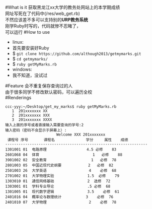 #What is it
获取黑龙江xx大学的教务处网站上的本学期成绩  
网址写死在了代码中(/res/web_get.rb)  
不然应该差不多可以支持别的**URP教务系统**  
刚学Ruby时写的，代码就惨不忍睹了，  
可以运行
#How to use
- linux:
 - 首先要安装好Ruby  
 - $ `git clone https://github.com/although2013/getmymarks.git`  
 - $ `cd getmymarks/`  
 - $ `ruby getMyMarks.rb`
- windows:
 - 我不知道，没试过

#Feature
会不重复保存查询过的人  
由于很多同学不修改默认密码，可以遍历全校  
#Renderings
```
ccc-yyy:~/Desktop/get_my_marks$ ruby getMyMarks.rb  
   1  201xxxxxxx XX  
   2  201xxxxxxx XXX  
   3  201xxxxxxx XXXX  
输入上面的序号或者直接输入需要查询的学号:2
输入密码（密码不会显示于屏幕上）:
                       Welcome XXX 201xxxxxxx
 课程号 序号       课程名              学分     属性    成绩
----------------------------------------------------------------
1301001	01	电路原理                  4.5 必修	83  
2601068	04	体育                        1   必修	88
3901002	02	安全教育                    1   必修	78
2801003	05	中国近现代史纲要            2   必修	82
2501003	26	大学英语                   4    必修	68
2701002	01	大学物理实验               1.5  必修	79
1303010	01	通信网络基础               2	选修	72
1303001	01	学科专业导论               .5	必修	68
1301005	01	现代数字逻辑               3.5	必修	61
2401016	04	概率论与数理统计           3	必修	76
2401010	07	大学物理                   2	必修	78
```
